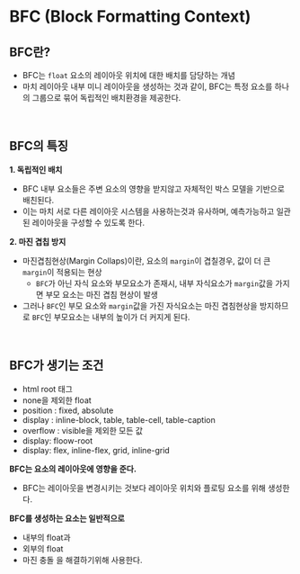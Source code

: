# BFC (Block Formatting Context)

## BFC란?

- BFC는 `float` 요소의 레이아웃 위치에 대한 배치를 담당하는 개념
- 마치 레이아웃 내부 미니 레이아웃을 생성하는 것과 같이, BFC는 특정 요소를 하나의 그룹으로 묶어 독립적인 배치환경을 제공한다.

<br />

## BFC의 특징

**1. 독립적인 배치**

- BFC 내부 요소들은 주변 요소의 영향을 받지않고 자체적인 박스 모델을 기반으로 배친된다.
- 이는 마치 서로 다른 레이아웃 시스템을 사용하는것과 유사하며, 예측가능하고 일관된 레이아웃을 구성할 수 있도록 한다.

**2. 마진 겹칩 방지**

- 마진겹침현상(Margin Collaps)이란, 요소의 `margin`이 겹칠경우, 값이 더 큰 `margin`이 적용되는 현상
  - `BFC`가 아닌 자식 요소와 부모요소가 존재시, 내부 자식요소가 `margin`값을 가지면 부모 요소는 마진 겹침 현상이 발생
- 그러나 `BFC`인 부모 요소와 `margin`값을 가진 자식요소는 마진 겹침현상을 방지하므로 `BFC`인 부모요소는 내부의 높이가 더 커지게 된다.

<br />

## BFC가 생기는 조건

- html root 태그
- none을 제외한 float
- position : fixed, absolute
- display : inline-block, table, table-cell, table-caption
- overflow : visible을 제외한 모든 값
- display: floow-root
- display: flex, inline-flex, grid, inline-grid

**BFC는 요소의 레이아웃에 영향을 준다.**

- BFC는 레이아웃을 변경시키는 것보다 레이아웃 위치와 플로팅 요소를 위해 생성한다.

**BFC를 생성하는 요소는 일반적으로**

- 내부의 float과
- 외부의 float
- 마진 충돌
  을 해결하기위해 사용한다.

